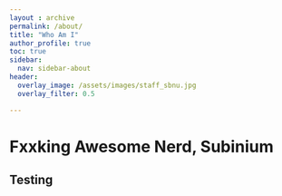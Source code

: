 ```yaml
---
layout : archive
permalink: /about/
title: "Who Am I"
author_profile: true
toc: true
sidebar:
  nav: sidebar-about 
header:
  overlay_image: /assets/images/staff_sbnu.jpg
  overlay_filter: 0.5

---
```


# Fxxking Awesome Nerd, Subinium

## Testing

